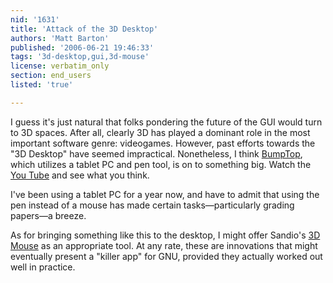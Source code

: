 ```yaml
---
nid: '1631'
title: 'Attack of the 3D Desktop'
authors: 'Matt Barton'
published: '2006-06-21 19:46:33'
tags: '3d-desktop,gui,3d-mouse'
license: verbatim_only
section: end_users
listed: 'true'

---
```

I guess it's just natural that folks pondering the future of the GUI would turn to 3D spaces. After all, clearly 3D has played a dominant role in the most important software genre: videogames. However, past efforts towards the "3D Desktop" have seemed impractical. Nonetheless, I think [BumpTop](http://honeybrown.ca/Pubs/BumpTop.html), which utilizes a tablet PC and pen tool, is on to something big. Watch the [You Tube](http://www.youtube.com/watch?v=M0ODskdEPnQ) and see what you think.

I've been using a tablet PC for a year now, and have to admit that using the pen instead of a mouse has made certain tasks—particularly grading papers—a breeze.

As for bringing something like this to the desktop, I might offer Sandio's [3D Mouse](http://www.sandiotech.com/index.php?id=41) as an appropriate tool. At any rate, these are innovations that might eventually present a "killer app" for GNU, provided they actually worked out well in practice.

